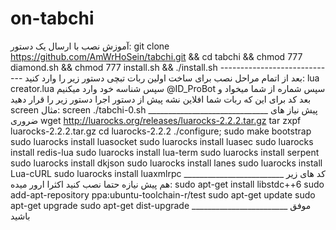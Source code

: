 # on-tabchi
آموزش نصب با ارسال یک دستور: git clone https://github.com/AmWrHoSein/tabchi.git &amp;&amp; cd tabchi &amp;&amp; chmod 777 diamond.sh &amp;&amp; chmod 777 install.sh &amp;&amp; ./install.sh ----------------------------- بعد از اتمام مراحل نصب برای ساخت اولین ربات تبچی دستور زیر را وارد کنید: lua creator.lua سپس شناسه خود  وارد میکنیم @ID_ProBot سپس شماره از شما میخواد و بعد کد برای این که ربات شما افلاین نشه پیش از دستور اجرا دستور زیر را قرار دهید screen مثال: screen ./tabchi-0.sh ______________________________ پیش نیاز های ضروری  wget http://luarocks.org/releases/luarocks-2.2.2.tar.gz  tar zxpf luarocks-2.2.2.tar.gz  cd luarocks-2.2.2  ./configure; sudo make bootstrap  sudo luarocks install luasocket  sudo luarocks install luasec  sudo luarocks install redis-lua  sudo luarocks install lua-term  sudo luarocks install serpent  sudo luarocks install dkjson  sudo luarocks install lanes  sudo luarocks install Lua-cURL sudo luarocks install luaxmlrpc _________________________ کد های زیر هم پیش نیازه حتما نصب کنید اکثرا ارور میده: sudo apt-get install libstdc++6 sudo add-apt-repository ppa:ubuntu-toolchain-r/test  sudo apt-get update sudo apt-get upgrade sudo apt-get dist-upgrade ________________________   موفق باشيد
